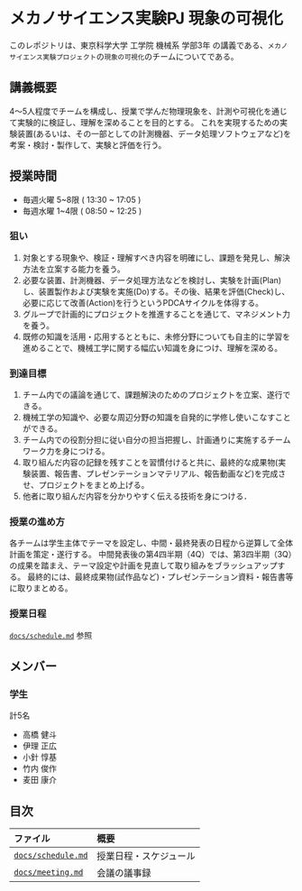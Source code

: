 # メカノサイエンス実験PJ 現象の可視化
このレポジトリは、東京科学大学 工学院 機械系 学部3年 の講義である、`メカノサイエンス実験プロジェクト`の`現象の可視化`のチームについてである。

## 講義概要
4〜5人程度でチームを構成し、授業で学んだ物理現象を、計測や可視化を通じて実験的に検証し、理解を深めることを目的とする。
これを実現するための実験装置(あるいは、その一部としての計測機器、データ処理ソフトウェアなど)を考案・検討・製作して、実験と評価を行う。

## 授業時間
* 毎週火曜 5~8限 ( 13:30 ~ 17:05 )
* 毎週水曜 1~4限 ( 08:50 ~ 12:25 )

### 狙い
1. 対象とする現象や、検証・理解すべき内容を明確にし、課題を発見し、解決方法を立案する能力を養う。
2. 必要な装置、計測機器、データ処理方法などを検討し、実験を計画(Plan)し、装置製作および実験を実施(Do)する。その後、結果を評価(Check)し、必要に応じて改善(Action)を行うというPDCAサイクルを体得する。
3. グループで計画的にプロジェクトを推進することを通じて、マネジメント力を養う。
4. 既修の知識を活用・応用するとともに、未修分野についても自主的に学習を進めることで、機械工学に関する幅広い知識を身につけ、理解を深める。

### 到達目標
1. チーム内での議論を通じて、課題解決のためのプロジェクトを立案、遂行できる。
2. 機械工学の知識や、必要な周辺分野の知識を自発的に学修し使いこなすことができる。
3. チーム内での役割分担に従い自分の担当把握し、計画通りに実施するチームワーク力を身につける。
4. 取り組んだ内容の記録を残すことを習慣付けると共に、最終的な成果物(実験装置、報告書、プレゼンテーションマテリアル、報告動画など)を完成させ、プロジェクトをまとめ上げる。
5. 他者に取り組んだ内容を分かりやすく伝える技術を身につける．

### 授業の進め方
各チームは学生主体でテーマを設定し、中間・最終発表の日程から逆算して全体計画を策定・遂行する。
中間発表後の第4四半期（4Q）では、第3四半期（3Q）の成果を踏まえ、テーマ設定や計画を見直して取り組みをブラッシュアップする。
最終的には、最終成果物(試作品など)・プレゼンテーション資料・報告書等に取りまとめる。

### 授業日程
[`docs/schedule.md`](docs/schedule.md) 参照

## メンバー
### 学生
計5名
* 高橋 健斗
* 伊理 正広
* 小針 惇基
* 竹内 俊作
* 麦田 康介

## 目次
|ファイル|概要|
|:--|:--|
|[`docs/schedule.md`](docs/schedule.md)|授業日程・スケジュール|
|[`docs/meeting.md`](docs/meeting.md)|会議の議事録|